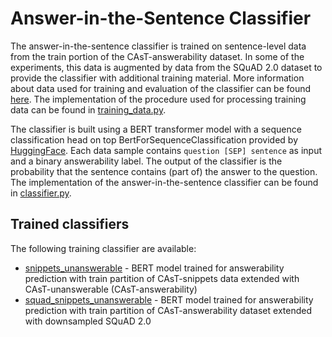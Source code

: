 # Answer-in-the-Sentence Classifier

The answer-in-the-sentence classifier is trained on sentence-level data from the train portion of the CAsT-answerability dataset. In some of the experiments, this data is augmented by data from the SQuAD 2.0 dataset to provide the classifier with additional training material. More information about data used for training and evaluation of the classifier can be found [here](../../data/README.md). The implementation of the procedure used for processing training data can be found in [training_data.py](training_data.py). 

The classifier is built using a BERT transformer model with a sequence classification head on top BertForSequenceClassification provided by [HuggingFace](https://huggingface.co/docs/transformers/model\_doc/bert\#transformers.BertForSequenceClassification). Each data sample contains `question [SEP] sentence` as input and a binary answerability label. The output of the classifier is the probability that the sentence contains (part of) the answer to the question. The implementation of the answer-in-the-sentence classifier can be found in [classifier.py](classifier.py).

## Trained classifiers

The following training classifier are available:
  - [snippets_unanswerable](../../models/snippets_unanswerable/) - BERT model trained for answerability prediction with train partition of CAsT-snippets data extended with CAsT-unanswerable (CAsT-answerability)
  - [squad_snippets_unanswerable](../../models/squad_snippets_unanswerable/) - BERT model trained for answerability prediction with train partition of CAsT-answerability dataset extended with downsampled SQuAD 2.0